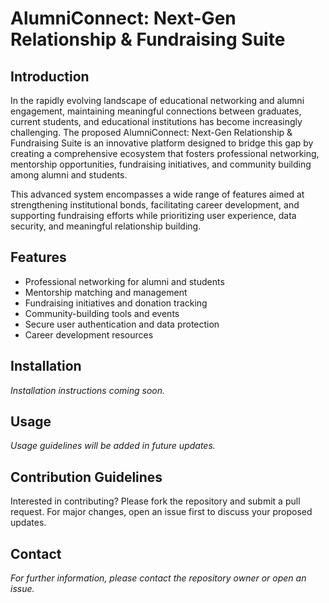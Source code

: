 # AlumniConnect: Next-Gen Relationship & Fundraising Suite

## Introduction

In the rapidly evolving landscape of educational networking and alumni engagement, maintaining meaningful connections between graduates, current students, and educational institutions has become increasingly challenging. The proposed AlumniConnect: Next-Gen Relationship & Fundraising Suite is an innovative platform designed to bridge this gap by creating a comprehensive ecosystem that fosters professional networking, mentorship opportunities, fundraising initiatives, and community building among alumni and students.

This advanced system encompasses a wide range of features aimed at strengthening institutional bonds, facilitating career development, and supporting fundraising efforts while prioritizing user experience, data security, and meaningful relationship building.

## Features

- Professional networking for alumni and students
- Mentorship matching and management
- Fundraising initiatives and donation tracking
- Community-building tools and events
- Secure user authentication and data protection
- Career development resources

## Installation

_Installation instructions coming soon._

## Usage

_Usage guidelines will be added in future updates._

## Contribution Guidelines

Interested in contributing? Please fork the repository and submit a pull request. For major changes, open an issue first to discuss your proposed updates.


## Contact

_For further information, please contact the repository owner or open an issue._
